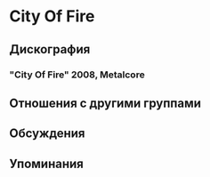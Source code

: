 # City Of Fire



## Дискография

### "City Of Fire" 2008, Metalcore




## Отношения с другими группами


## Обсуждения


## Упоминания

